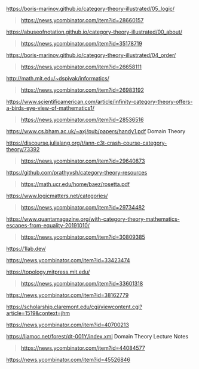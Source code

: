 https://boris-marinov.github.io/category-theory-illustrated/05_logic/
> https://news.ycombinator.com/item?id=28660157

https://abuseofnotation.github.io/category-theory-illustrated/00_about/
> https://news.ycombinator.com/item?id=35178719

https://boris-marinov.github.io/category-theory-illustrated/04_order/
> https://news.ycombinator.com/item?id=26658111

http://math.mit.edu/~dspivak/informatics/
> https://news.ycombinator.com/item?id=26983192

https://www.scientificamerican.com/article/infinity-category-theory-offers-a-birds-eye-view-of-mathematics1/
> https://news.ycombinator.com/item?id=28536516

https://www.cs.bham.ac.uk/~axj/pub/papers/handy1.pdf Domain Theory

https://discourse.julialang.org/t/ann-c3t-crash-course-category-theory/73392
> https://news.ycombinator.com/item?id=29640873

https://github.com/prathyvsh/category-theory-resources
> https://math.ucr.edu/home/baez/rosetta.pdf

https://www.logicmatters.net/categories/
> https://news.ycombinator.com/item?id=29734482

https://www.quantamagazine.org/with-category-theory-mathematics-escapes-from-equality-20191010/
> https://news.ycombinator.com/item?id=30809385

https://1lab.dev/

https://news.ycombinator.com/item?id=33423474

https://topology.mitpress.mit.edu/
> https://news.ycombinator.com/item?id=33601318

https://news.ycombinator.com/item?id=38162779

https://scholarship.claremont.edu/cgi/viewcontent.cgi?article=1519&context=jhm

https://news.ycombinator.com/item?id=40700213

https://liamoc.net/forest/dt-001Y/index.xml Domain Theory Lecture Notes
> https://news.ycombinator.com/item?id=44084577

https://news.ycombinator.com/item?id=45526846